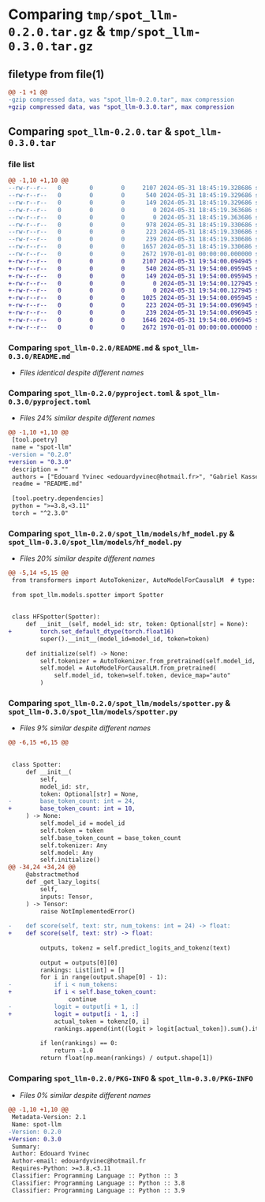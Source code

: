 # Comparing `tmp/spot_llm-0.2.0.tar.gz` & `tmp/spot_llm-0.3.0.tar.gz`

## filetype from file(1)

```diff
@@ -1 +1 @@
-gzip compressed data, was "spot_llm-0.2.0.tar", max compression
+gzip compressed data, was "spot_llm-0.3.0.tar", max compression
```

## Comparing `spot_llm-0.2.0.tar` & `spot_llm-0.3.0.tar`

### file list

```diff
@@ -1,10 +1,10 @@
--rw-r--r--   0        0        0     2107 2024-05-31 18:45:19.328686 spot_llm-0.2.0/README.md
--rw-r--r--   0        0        0      540 2024-05-31 18:45:19.329686 spot_llm-0.2.0/pyproject.toml
--rw-r--r--   0        0        0      149 2024-05-31 18:45:19.329686 spot_llm-0.2.0/spot_llm/__init__.py
--rw-r--r--   0        0        0        0 2024-05-31 18:45:19.363686 spot_llm-0.2.0/spot_llm/models/__init__.py
--rw-r--r--   0        0        0        0 2024-05-31 18:45:19.363686 spot_llm-0.2.0/spot_llm/models/gemma7b.py
--rw-r--r--   0        0        0      978 2024-05-31 18:45:19.330686 spot_llm-0.2.0/spot_llm/models/hf_model.py
--rw-r--r--   0        0        0      223 2024-05-31 18:45:19.330686 spot_llm-0.2.0/spot_llm/models/mistral7b.py
--rw-r--r--   0        0        0      239 2024-05-31 18:45:19.330686 spot_llm-0.2.0/spot_llm/models/opt125.py
--rw-r--r--   0        0        0     1657 2024-05-31 18:45:19.330686 spot_llm-0.2.0/spot_llm/models/spotter.py
--rw-r--r--   0        0        0     2672 1970-01-01 00:00:00.000000 spot_llm-0.2.0/PKG-INFO
+-rw-r--r--   0        0        0     2107 2024-05-31 19:54:00.094945 spot_llm-0.3.0/README.md
+-rw-r--r--   0        0        0      540 2024-05-31 19:54:00.095945 spot_llm-0.3.0/pyproject.toml
+-rw-r--r--   0        0        0      149 2024-05-31 19:54:00.095945 spot_llm-0.3.0/spot_llm/__init__.py
+-rw-r--r--   0        0        0        0 2024-05-31 19:54:00.127945 spot_llm-0.3.0/spot_llm/models/__init__.py
+-rw-r--r--   0        0        0        0 2024-05-31 19:54:00.127945 spot_llm-0.3.0/spot_llm/models/gemma7b.py
+-rw-r--r--   0        0        0     1025 2024-05-31 19:54:00.095945 spot_llm-0.3.0/spot_llm/models/hf_model.py
+-rw-r--r--   0        0        0      223 2024-05-31 19:54:00.096945 spot_llm-0.3.0/spot_llm/models/mistral7b.py
+-rw-r--r--   0        0        0      239 2024-05-31 19:54:00.096945 spot_llm-0.3.0/spot_llm/models/opt125.py
+-rw-r--r--   0        0        0     1646 2024-05-31 19:54:00.096945 spot_llm-0.3.0/spot_llm/models/spotter.py
+-rw-r--r--   0        0        0     2672 1970-01-01 00:00:00.000000 spot_llm-0.3.0/PKG-INFO
```

### Comparing `spot_llm-0.2.0/README.md` & `spot_llm-0.3.0/README.md`

 * *Files identical despite different names*

### Comparing `spot_llm-0.2.0/pyproject.toml` & `spot_llm-0.3.0/pyproject.toml`

 * *Files 24% similar despite different names*

```diff
@@ -1,10 +1,10 @@
 [tool.poetry]
 name = "spot-llm"
-version = "0.2.0"
+version = "0.3.0"
 description = ""
 authors = ["Edouard Yvinec <edouardyvinec@hotmail.fr>", "Gabriel Kasser <gabriel.kasser@gmail.com>"]
 readme = "README.md"
 
 [tool.poetry.dependencies]
 python = ">=3.8,<3.11"
 torch = "^2.3.0"
```

### Comparing `spot_llm-0.2.0/spot_llm/models/hf_model.py` & `spot_llm-0.3.0/spot_llm/models/hf_model.py`

 * *Files 20% similar despite different names*

```diff
@@ -5,14 +5,15 @@
 from transformers import AutoTokenizer, AutoModelForCausalLM  # type: ignore
 
 from spot_llm.models.spotter import Spotter
 
 
 class HFSpotter(Spotter):
     def __init__(self, model_id: str, token: Optional[str] = None):
+        torch.set_default_dtype(torch.float16)
         super().__init__(model_id=model_id, token=token)
 
     def initialize(self) -> None:
         self.tokenizer = AutoTokenizer.from_pretrained(self.model_id, token=self.token)
         self.model = AutoModelForCausalLM.from_pretrained(
             self.model_id, token=self.token, device_map="auto"
         )
```

### Comparing `spot_llm-0.2.0/spot_llm/models/spotter.py` & `spot_llm-0.3.0/spot_llm/models/spotter.py`

 * *Files 9% similar despite different names*

```diff
@@ -6,15 +6,15 @@
 
 
 class Spotter:
     def __init__(
         self,
         model_id: str,
         token: Optional[str] = None,
-        base_token_count: int = 24,
+        base_token_count: int = 10,
     ) -> None:
         self.model_id = model_id
         self.token = token
         self.base_token_count = base_token_count
         self.tokenizer: Any
         self.model: Any
         self.initialize()
@@ -34,24 +34,24 @@
     @abstractmethod
     def _get_lazy_logits(
         self,
         inputs: Tensor,
     ) -> Tensor:
         raise NotImplementedError()
 
-    def score(self, text: str, num_tokens: int = 24) -> float:
+    def score(self, text: str) -> float:
 
         outputs, tokenz = self.predict_logits_and_tokenz(text)
 
         output = outputs[0][0]
         rankings: List[int] = []
         for i in range(output.shape[0] - 1):
-            if i < num_tokens:
+            if i < self.base_token_count:
                 continue
-            logit = output[i + 1, :]
+            logit = output[i - 1, :]
             actual_token = tokenz[0, i]
             rankings.append(int((logit > logit[actual_token]).sum().item()))
 
         if len(rankings) == 0:
             return -1.0
         return float(np.mean(rankings) / output.shape[1])
```

### Comparing `spot_llm-0.2.0/PKG-INFO` & `spot_llm-0.3.0/PKG-INFO`

 * *Files 0% similar despite different names*

```diff
@@ -1,10 +1,10 @@
 Metadata-Version: 2.1
 Name: spot-llm
-Version: 0.2.0
+Version: 0.3.0
 Summary: 
 Author: Edouard Yvinec
 Author-email: edouardyvinec@hotmail.fr
 Requires-Python: >=3.8,<3.11
 Classifier: Programming Language :: Python :: 3
 Classifier: Programming Language :: Python :: 3.8
 Classifier: Programming Language :: Python :: 3.9
```

